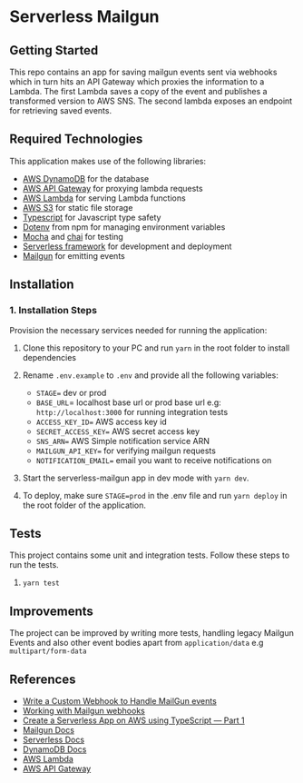 # Serverless Mailgun

## Getting Started

This repo contains an app for saving mailgun events sent via webhooks which in turn hits an API Gateway which proxies the information to a Lambda. The first Lambda saves a copy of the event and publishes a transformed version to AWS SNS. The second lambda exposes an endpoint for retrieving saved events.

## Required Technologies
This application makes use of the following libraries:
- [AWS DynamoDB](https://console.aws.amazon.com/dynamodb) for the database
- [AWS API Gateway](https://console.aws.amazon.com/apigateway) for proxying lambda requests
- [AWS Lambda](https://console.aws.amazon.com/lambda) for serving Lambda functions
- [AWS S3](https://s3.console.aws.amazon.com/s3) for static file storage
- [Typescript](https://www.typescriptlang.org/) for Javascript type safety
- [Dotenv](https://www.npmjs.com/package/dotenv) from npm for managing environment variables
- [Mocha](https://mochajs.org/) and [chai](https://www.chaijs.com/) for testing
- [Serverless framework](https://www.serverless.com/) for development and deployment
- [Mailgun](https://www.mailgun.com/) for emitting events

## Installation

### 1. Installation Steps

Provision the necessary services needed for running the application:

1. Clone this repository to your PC and run `yarn` in the root folder to install dependencies
1. Rename `.env.example` to `.env` and provide all the following variables:
    - `STAGE=` dev or prod
    - `BASE_URL`= localhost base url or prod base url e.g: `http://localhost:3000` for running integration tests
    - `ACCESS_KEY_ID=` AWS access key id
    - `SECRET_ACCESS_KEY=` AWS secret access key
    - `SNS_ARN=` AWS Simple notification service ARN
    - `MAILGUN_API_KEY=` for verifying mailgun requests
    - `NOTIFICATION_EMAIL=` email you want to receive notifications on

1. Start the serverless-mailgun app in dev mode with `yarn dev`.
1. To deploy, make sure `STAGE=prod` in the .env file and run `yarn deploy` in the root folder of the application.

## Tests

This project contains some unit and integration tests. Follow these steps to run the tests.

1. `yarn test`

## Improvements

The project can be improved by writing more tests, handling legacy Mailgun Events and also other event bodies apart from `application/data` e.g `multipart/form-data`

## References

- [Write a Custom Webhook to Handle MailGun events](https://tygertec.medium.com/write-a-custom-webhook-to-handle-mailgun-events-f0155836e713)
- [Working with Mailgun webhooks](https://medium.com/@kehers/working-with-mailgun-webhooks-d705ba1b259f)
- [Create a Serverless App on AWS using TypeScript — Part 1](https://levelup.gitconnected.com/creating-a-simple-serverless-application-using-typescript-and-aws-part-1-be2188f5ff93)
- [Mailgun Docs](https://documentation.mailgun.com/en/latest/user_manual.html#introduction)
- [Serverless Docs](https://www.serverless.com/framework/docs/)
- [DynamoDB Docs](https://docs.aws.amazon.com/dynamodb/?id=docs_gateway)
- [AWS Lambda](https://docs.aws.amazon.com/lambda/?id=docs_gateway)
- [AWS API Gateway](https://docs.aws.amazon.com/apigateway/?id=docs_gateway)
